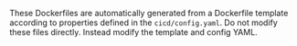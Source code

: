 These Dockerfiles are automatically generated from a Dockerfile template according to properties defined in the `cicd/config.yaml`. Do not modify these files directly. Instead modify the template and config YAML.